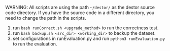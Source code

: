 WARNING: All scripts are using the path `~/destor/` as the destor source code directory. If you have the source code in a different directory, you need to change the path in the scripts.

1. run `bash runCorrect.sh <upgrade_method>` to run the correctness test.
2. run `bash backup.sh <src_dir> <working_dir>` to backup the dataset.
3. set configurations in runEvaluation.py and run `python3 runEvaluation.py` to run the evaluation.
